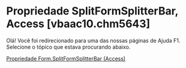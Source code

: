 
# Propriedade SplitFormSplitterBar, Access [vbaac10.chm5643]

Olá! Você foi redirecionado para uma das nossas páginas de Ajuda F1. Selecione o tópico que estava procurando abaixo.

[Propriedade Form.SplitFormSplitterBar (Access)](http://msdn.microsoft.com/library/80b7c812-2382-ea12-9aff-fb83e5baa7ea%28Office.15%29.aspx)
